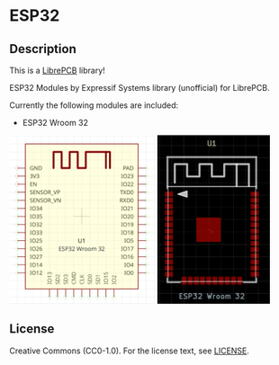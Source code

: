 # ESP32

## Description

This is a [LibrePCB](https://librepcb.org) library!

ESP32 Modules by Expressif Systems library (unofficial) for LibrePCB.

Currently the following modules are included:

- ESP32 Wroom 32

<p float="left">
<img src="https://github.com/dryas/librepcb_esp32/raw/main/images/symbol.png" height="300">
<img src="https://github.com/dryas/librepcb_esp32/raw/main/images/footprint.png" height="300">
</p>

## License

Creative Commons (CC0-1.0). For the license text, see [LICENSE](LICENSE).

